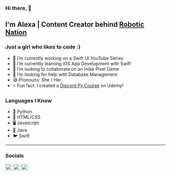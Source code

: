 ### Hi there, 👋
## I'm Alexa | Content Creator behind [Robotic Nation][youtube]

<!--
**afazio1/afazio1** is a ✨ _special_ ✨ repository because its `README.md` (this file) appears on your GitHub profile.-->

### Just a girl who likes to code :)

- 🔭 I’m currently working on a Swift UI YouTube Series
- 🌱 I’m currently learning iOS App Development with Swift 
- 👯 I’m looking to collaborate on an Indie Pixel Game
- 🤔 I’m looking for help with Database Management
- 😄 Pronouns: She / Her
- ⚡ Fun fact: I created a [Discord Py Course][course] on Udemy! 

### Languages I Know

- 🐍 Python
- 🔆 HTML/CSS
- 🖥️ Javascript
- 🔐 Java
- 🐦 Swift

---

### Socials

[<img align="left" alt="Alexa | YouTube" width="22px" src="https://assets.stickpng.com/images/580b57fcd9996e24bc43c545.png"/>][youtube]
[<img align="left" alt="Alexa | Discord" width="22px" src="https://cdn0.iconfinder.com/data/icons/free-social-media-set/24/discord-512.png"/>][discord]
[<img align="left" alt="Alexa | Discord" width="22px" src="https://i.pinimg.com/originals/43/85/a5/4385a5479214954fa9fab6f1a778623f.png"/>][instagram]


[youtube]: https://www.youtube.com/c/RoboticNation
[discord]: https://discord.gg/qpAxYaF
[instagram]: https://www.instagram.com/robotic.nation/
[course]: https://www.udemy.com/course/discordbotpy/?referralCode=4867E51677EDC7BE8B9C
